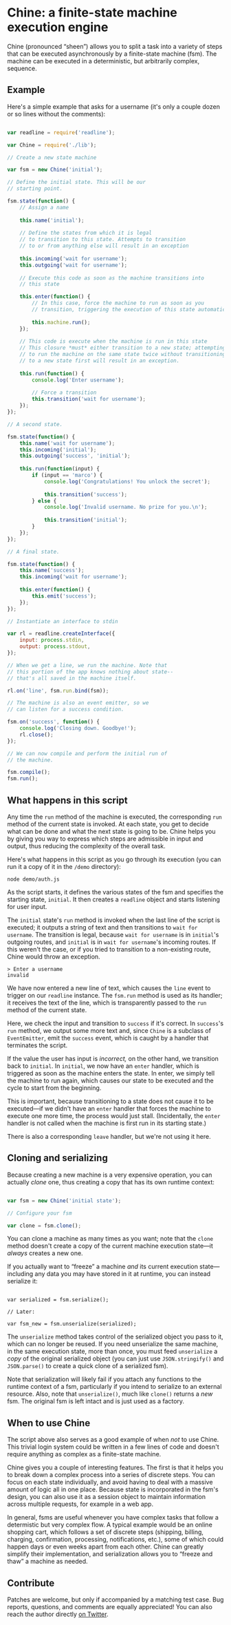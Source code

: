 # Chine: a finite-state machine execution engine

Chine (pronounced “sheen”) allows you to split a task into a variety of steps that can be executed asynchronously by a finite-state machine (fsm). The machine can be executed in a deterministic, but arbitrarily complex, sequence.

## Example

Here's a simple example that asks for a username (it's only a couple dozen or so lines without the comments):

```javascript

var readline = require('readline');

var Chine = require('./lib');

// Create a new state machine

var fsm = new Chine('initial');

// Define the initial state. This will be our
// starting point.

fsm.state(function() {
    // Assign a name
    
    this.name('initial');
    
    // Define the states from which it is legal
    // to transition to this state. Attempts to transition
    // to or from anything else will result in an exception
    
    this.incoming('wait for username');
    this.outgoing('wait for username');
    
    // Execute this code as soon as the machine transitions into
    // this state

    this.enter(function() {
        // In this case, force the machine to run as soon as you
        // transition, triggering the execution of this state automatically
        
        this.machine.run();
    });
    
    // This code is execute when the machine is run in this state
    // This closure *must* either transition to a new state; attempting
    // to run the machine on the same state twice without transitioning
    // to a new state first will result in an exception.
    
    this.run(function() {
        console.log('Enter username');
        
        // Force a transition
        this.transition('wait for username');
    });
});

// A second state.

fsm.state(function() {
    this.name('wait for username');
    this.incoming('initial');
    this.outgoing('success', 'initial');
    
    this.run(function(input) {
        if (input == 'marco') {
            console.log('Congratulations! You unlock the secret');
            
            this.transition('success');
        } else {
            console.log('Invalid username. No prize for you.\n');
            
            this.transition('initial');
        }
    });
});

// A final state.

fsm.state(function() {
    this.name('success');
    this.incoming('wait for username');
    
    this.enter(function() {
        this.emit('success');
    });
});

// Instantiate an interface to stdin

var rl = readline.createInterface({
    input: process.stdin,
    output: process.stdout,
});

// When we get a line, we run the machine. Note that
// this portion of the app knows nothing about state--
// that's all saved in the machine itself.

rl.on('line', fsm.run.bind(fsm));

// The machine is also an event emitter, so we
// can listen for a success condition.

fsm.on('success', function() {
    console.log('Closing down. Goodbye!');
    rl.close();
});

// We can now compile and perform the initial run of
// the machine.

fsm.compile();
fsm.run();

```

## What happens in this script

Any time the `run` method of the machine is executed, the corresponding `run` method of the current state is invoked. At each state, you get to decide what can be done and what the next state is going to be. Chine helps you by giving you way to express which steps are admissible in input and output, thus reducing the complexity of the overall task. 

Here's what happens in this script as you go through its execution (you can run it a copy of it in the `/demo` directory):

    node demo/auth.js
    
As the script starts, it defines the various states of the fsm and specifies the starting state, `initial`. It then creates a `readline` object and starts listening for user input.

The `initial` state's `run` method is invoked when the last line of the script is executed; it outputs a string of text and then transitions to `wait for username`. The transition is legal, because `wait for username` is in `initial`'s outgoing routes, and `initial` is in `wait for username`'s incoming routes. If this weren't the case, or if you tried to transition to a non-existing route, Chine would throw an exception.

    > Enter a username
    invalid
    
We have now entered a new line of text, which causes the `line` event to trigger on our `readline` instance. The `fsm.run` method is used as its handler; it receives the text of the line, which is transparently passed to the `run` method of the current state. 

Here, we check the input and transition to `success` if it's correct. In `success`'s `run` method, we output some more text and, since `Chine` is a subclass of `EventEmitter`, emit the `success` event, which is caught by a handler that terminates the script.

If the value the user has input is _incorrect,_ on the other hand, we transition back to `initial`. In `initial`, we now have an `enter` handler, which is triggered as soon as the machine enters the state. In enter, we simply tell the machine to run again, which causes our state to be executed and the cycle to start from the beginning. 

This is important, because transitioning to a state does not cause it to be executed—if we didn't have an `enter` handler that forces the machine to execute one more time, the process would just stall. (Incidentally, the `enter` handler is not called when the machine is first run in its starting state.)

There is also a corresponding `leave` handler, but we're not using it here.

## Cloning and serializing
Because creating a new machine is a very expensive operation, you can actually _clone_ one, thus creating a copy that has its own runtime context:

```javascript

var fsm = new Chine('initial state');

// Configure your fsm

var clone = fsm.clone();

```

You can clone a machine as many times as you want; note that the `clone` method doesn't create a copy of the current machine execution state—it _always_ creates a new one.

If you actually want to “freeze” a machine _and_ its current execution state—including any data you may have stored in it at runtime, you can instead serialize it:

```

var serialized = fsm.serialize();

// Later:

var fsm_new = fsm.unserialize(serialized);

```

The `unserialize` method takes control of the serialized object you pass to it, which can no longer be reused. If you need unserialize the same machine, in the same execution state, more than once, you must feed `unserialize` a _copy_ of the original serialized object (you can just use `JSON.stringify()` and `JSON.parse()` to create a quick clone of a serialized fsm).

Note that serialization will likely fail if you attach any functions to the runtime context of a fsm, particularly if you intend to serialize to an external resource. Also, note that `unserialize()`, much like `clone()` returns a _new_ fsm. The original fsm is left intact and is just used as a factory.

## When to use Chine

The script above also serves as a good example of when _not_ to use Chine. This trivial login system could be written in a few lines of code and doesn't require anything as complex as a finite-state machine.

Chine gives you a couple of interesting features. The first is that it helps you to break down a complex process into a series of discrete steps. You can focus on each state individually, and avoid having to deal with a massive amount of logic all in one place. Because state is incorporated in the fsm's design, you can also use it as a session object to maintain information across multiple requests, for example in a web app.

In general, fsms are useful whenever you have complex tasks that follow a determistic but very complex flow. A typical example would be an online shopping cart, which follows a set of discrete steps (shipping, billing, charging, confirmation, processing, notifications, etc.), some of which could happen days or even weeks apart from each other. Chine can greatly simplify their implementation, and serialization allows you to “freeze and thaw” a machine as needed.

## Contribute

Patches are welcome, but only if accompanied by a matching test case. Bug reports, questions, and comments are equally appreciated! You can also reach the author directly [on Twitter](https://twitter.com/mtabini).